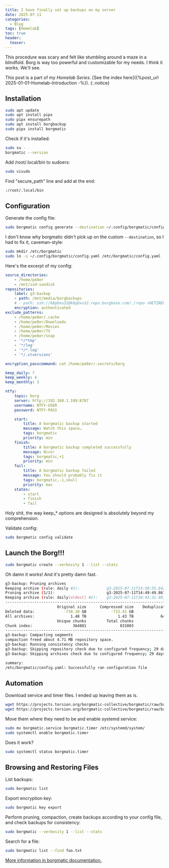 ```yaml
---
title: I have finally set up backups on my server
date: 2025-07-11
categories:
  - Blog
tags: [Homelab]
toc: true
header:
  teaser:
---
```


This procedure was scary and felt like stumbling around a maze in a blindfold. Borg is way too powerful and customizable for my needs. I think it works. We'll see.

<!--more-->

This post is a part of my *Homelab Series*. [See the index here]({%post_url 2025-01-01-Homelab-Introduction -%}).
{:.notice}

## Installation

```bash
sudo apt update
sudo apt install pipx
sudo pipx ensurepath
sudo apt install borgbackup
sudo pipx install borgmatic
```

Check if it's installed:

```bash
sudo su -
borgmatic --version
```

Add /root/.local/bin to sudoers:

```bash
sudo visudo
```

Find "secure_path" line and add at the end:

```bash
:/root/.local/bin
```

## Configuration

Generate the config file:

```bash
sudo borgmatic config generate --destination ~/.config/borgmatic/config.yaml
```

I don't know why borgmatic didn't pick up on the custom `--destination`, so I had to fix it, caveman-style:

```bash
sudo mkdir /etc/borgmatic
sudo ln -s ~/.config/borgmatic/config.yaml /etc/borgmatic/config.yaml
```

Here's the excerpt of my config:

```yaml
source_directories:
    - /home/pe8er
    - /mnt/ssd-sandisk
repositories:
	label: g3-backup
	- path: /mnt/media/borgbackups
	# - path: ssh://k8pDxu32@k8pDxu32.repo.borgbase.com/./repo <HETZNER GOES HERE
	encryption: authenticated
exclude_patterns:
	- /home/pe8er/.cache
    - /home/pe8er/Downloads
    - /home/pe8er/Movies
    - /home/pe8er/TV
    - /home/pe8er/snap
    - '*/*tmp'
    - '*/log'
    - '*/*.log'
    - '*/.stversions'

encryption_passcommand: cat /home/pe8er/.secrets/borg

keep_daily: 7
keep_weekly: 4
keep_monthly: 3

ntfy:
    topic: borg
    server: http://192.168.1.199:8787
    username: NTFY-USER
    password: NTFY-PASS

    start:
        title: A borgmatic backup started
        message: Watch this space…
        tags: borgmatic
        priority: min
    finish:
        title: A borgmatic backup completed successfully
        message: Nice!
        tags: borgmatic,+1
        priority: min
    fail:
        title: A borgmatic backup failed
        message: You should probably fix it
        tags: borgmatic,-1,skull
        priority: max
    states:
        - start
        - finish
        - fail
```

Holy shit, the way keep_* options are designed is absolutely beyond my comprehension.

Validate config:

````bash
sudo borgmatic config validate
````

## Launch the Borg!!!

```bash
sudo borgmatic create --verbosity 1 --list --stats
```

Oh damn it works! And it's pretty damn fast.

```bash
g3-backup: Pruning archives
Keeping archive (rule: daily #1):            g3-2025-07-11T14:50:55.642919        Fri, 2025-07-11 14:50:55 [1678cb92d646bca4a8912c4479ab9d96a9f3c38f81e8a26bdbcd79dbdd2f95cd]
Pruning archive (1/1):                       g3-2025-07-11T14:49:49.867765        Fri, 2025-07-11 14:49:50 [35cef225b9c6a0bcf06fb4c228166e158f3f602f6cf6bf300dbd14fe827fdeeb]
Keeping archive (rule: daily[oldest] #2):    g3-2025-07-11T10:43:31.991167        Fri, 2025-07-11 10:43:32 [9248f2607a766f9bbb686173cdc1ae59df100cc54ec8155f16e1fffb4516e9d1]
------------------------------------------------------------------------------
                       Original size      Compressed size    Deduplicated size
Deleted data:             -738.30 GB           -715.41 GB             -4.71 MB
All archives:                1.48 TB              1.43 TB            642.51 GB
                       Unique chunks         Total chunks
Chunk index:                  364881               831003
------------------------------------------------------------------------------
g3-backup: Compacting segments
compaction freed about 4.71 MB repository space.
g3-backup: Running consistency checks
g3-backup: Skipping repository check due to configured frequency; 29 days, 22:33:44.729506 until next check (use --force to check anyway)
g3-backup: Skipping archives check due to configured frequency; 29 days, 22:33:44.728086 until next check (use --force to check anyway)

summary:
/etc/borgmatic/config.yaml: Successfully ran configuration file
```

## Automation

Download service and timer files. I ended up leaving them as is.

```bash
wget https://projects.torsion.org/borgmatic-collective/borgmatic/raw/branch/main/sample/systemd/borgmatic.service
wget https://projects.torsion.org/borgmatic-collective/borgmatic/raw/branch/main/sample/systemd/borgmatic.timer
```

Move them where they need to be and enable systemd service:

```bash
sudo mv borgmatic.service borgmatic.timer /etc/systemd/system/
sudo systemctl enable borgmatic.timer
```

Does it work?

```bash
sudo systemctl status borgmatic.timer
```

## Browsing and Restoring Files

List backups:

```bash
sudo borgmatic list
```

Export encryption key:

```bash
sudo borgmatic key export
```

Perform pruning, compaction, create backups according to your config file, and check backups for consistency:

```bash
sudo borgmatic --verbosity 1 --list --stats
```

Search for a file:

```bash
sudo borgmatic list --find foo.txt
```

[More information in borgmatic documentation.](https://torsion.org/borgmatic/docs/how-to/inspect-your-backups/)
